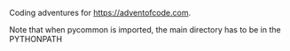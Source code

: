 Coding adventures for https://adventofcode.com.

Note that when pycommon is imported, the main directory has to be in the PYTHONPATH